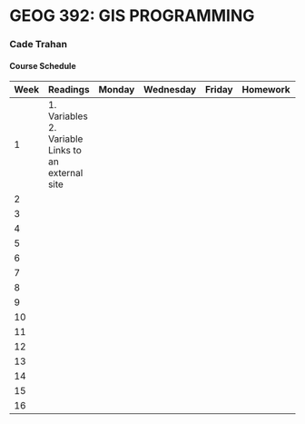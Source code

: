 # GEOG 392: GIS PROGRAMMING
### Cade Trahan

#### Course Schedule

| **Week** | **Readings** | **Monday** | **Wednesday** | **Friday** | **Homework** | **Lab** |   
| --- | --- | --- | --- | --- | --- | --- |   
| 1           | 1. Variables 2. Variable Links to an external site |  |  |  |  |   
| 2           |  |  |  |  |  |   
| 3      |  |  |  |  |  |   
| 4      |  |  |  |  |  |   
| 5    |  |  |  |  |  |   
| 6    |  |  |  |  |  |   
| 7    |  |  |  |  |  |   
| 8    |  |  |  |  |  |   
| 9    |  |  |  |  |  |   
| 10    |  |  |  |  |  |   
| 11    |  |  |  |  |  |   
| 12    |  |  |  |  |  |   
| 13    |  |  |  |  |  |   
| 14    |  |  |  |  |  |   
| 15    |  |  |  |  |  |   
| 16    |  |  |  |  |  |   
